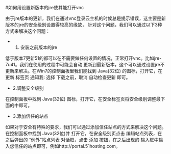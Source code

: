 <!-- --- tag: faq vnc java 云主机 -->

<!-- --- title: 如何用设置新版本的jre使其能打开vnc -->
#如何用设置新版本的jre使其能打开vnc

由于jre版本的更新，我们在通过vnc登录云主机的时候总是提示错误，这主要是新版本的jre的安全级别设置得较高的缘故，
针对这个问题，我们可以通过以下3种方式来解决这个问题：

*    1. 安装之前版本的jre

   低于版本7更新51的都可以在不需要做任何设置的情况，正常打开vnc。比如jre-7u41。我们在使用的过程中可能会自动
更新到最新版本，这个可以通过设置jre不更新来解决。在Win7的控制面板里我们能找到 Java(32位) 的图标，打开它，在
更新 标签页 通知我: 选择 下载之前，取消 自动检查更新 即可。


*    2.调整安全级别

   在控制面板中找到 Java(32位) 图标，打开它，在安全标签页将安全级别调整最下面的中即可。
   
   
*    3.添加信任的站点

  如果对于安全有特殊的要求，我们可以通过添加信任站点的方式来解决这个问题。在控制面板中找到 Java(32位)并
打开它，在安全级别页点击 编辑站点列表，在之后弹出的 “例外”站点列表 对话框，点击 添加 按钮，在之后出现的
输入框中输入您信任的站点即可，例如http://portal.51hosting.com。

